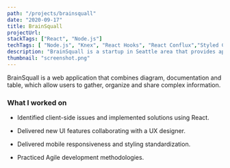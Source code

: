```yaml
---
path: "/projects/brainsquall"
date: "2020-09-17"
title: BrainSquall
projectUrl: 
stackTags: ["React", "Node.js"]
techTags: [ "Node.js", "Knex", "React Hooks", "React Conflux","Styled Components", "Figma" ]
description: "BrainSquall is a startup in Seattle area that provides app of combination of diagram, documentation and table, which allow users to gather, organize and share complex information."
thumbnail: "screenshot.png"
---
```

BrainSquall is a web application that combines diagram, documentation and table, which allow users to gather, organize and share complex information.

### What I worked on
- Identified client-side issues and implemented solutions using React.

- Delivered new UI features collaborating with a UX designer.

- Delivered mobile responsiveness and styling standardization.

- Practiced Agile development methodologies.
